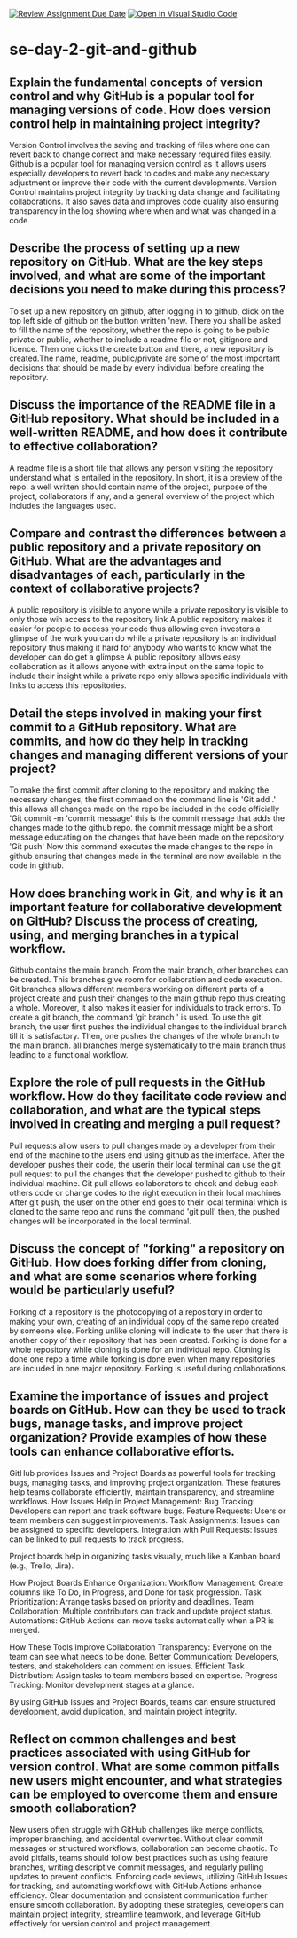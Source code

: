 [![Review Assignment Due Date](https://classroom.github.com/assets/deadline-readme-button-22041afd0340ce965d47ae6ef1cefeee28c7c493a6346c4f15d667ab976d596c.svg)](https://classroom.github.com/a/8wgCKhpZ)
[![Open in Visual Studio Code](https://classroom.github.com/assets/open-in-vscode-2e0aaae1b6195c2367325f4f02e2d04e9abb55f0b24a779b69b11b9e10269abc.svg)](https://classroom.github.com/online_ide?assignment_repo_id=18398624&assignment_repo_type=AssignmentRepo)
# se-day-2-git-and-github
## Explain the fundamental concepts of version control and why GitHub is a popular tool for managing versions of code. How does version control help in maintaining project integrity?
Version Control involves the saving and tracking of files where one can revert back to change correct and make necessary required files easily. Github is a popular tool for managing version control as it allows users especially developers to revert back to codes and make any necessary adjustment or improve their code with the current developments. 
Version Control maintains project integrity by tracking data change and facilitating collaborations. It also saves data and improves code quality also ensuring transparency in the log showing where when and what was changed in a code


## Describe the process of setting up a new repository on GitHub. What are the key steps involved, and what are some of the important decisions you need to make during this process?
To set up a new repository on github, after logging in to github, click on the top left side of github on the button written 'new. There you shall be asked to fill the name of the repository, whether the repo is going to be public private or public, whether to include a readme file or not, gitignore and licence. Then one clicks the create button and there, a new repository is created.The name, readme, public/private are  some of the most important decisions that should be made by every individual before creating the repository.

## Discuss the importance of the README file in a GitHub repository. What should be included in a well-written README, and how does it contribute to effective collaboration?
A readme file is a short file that allows any person visiting the repository understand what is entailed in the repository. In short, it is a preview of the repo. a well written should contain name of the project, purpose of the project, collaborators if any, and a general overview of the project which includes the languages used.
## Compare and contrast the differences between a public repository and a private repository on GitHub. What are the advantages and disadvantages of each, particularly in the context of collaborative projects?
A public repository is visible to anyone while a private repository is visible to only those wih access to the repository link
A public repository makes it easier for people to access your code thus allowing even investors a glimpse of the work you can do while a private repository is an individual repository thus making it hard for anybody who wants to know what the developer can do get a glimpse
A public repository allows easy collaboration as it allows anyone with extra input on the same topic to include their insight while a private repo only allows specific individuals with links to access this repositories.


## Detail the steps involved in making your first commit to a GitHub repository. What are commits, and how do they help in tracking changes and managing different versions of your project?
To make the first commit after cloning to the repository and making the necessary changes, the first command on the command line is
'Git add .' this allows all changes made on the repo be included in the code officially
'Git commit -m 'commit message' this is the commit message that adds the changes made to the github repo. the commit message might be a short message educating on the changes that have been made on the repository
'Git push' Now this command executes the made changes to the repo in github ensuring that changes made in the terminal are now available in the code in github.

## How does branching work in Git, and why is it an important feature for collaborative development on GitHub? Discuss the process of creating, using, and merging branches in a typical workflow.
Github contains the main branch. From the main branch, other branches can be created. This branches give room for collaboration and code execution. Git branches allows different members working on different parts of a project create and push their changes to the main github repo thus creating a whole. Moreover, it also makes it easier for individuals to track errors.
To create a git branch, the command  'git branch <branch-name>' is used.
To use the git branch, the user first pushes the individual changes to the individual branch till it is satisfactory. Then, one pushes the changes of the whole branch to the main branch. all branches merge systematically to the main branch thus leading to a functional workflow.

## Explore the role of pull requests in the GitHub workflow. How do they facilitate code review and collaboration, and what are the typical steps involved in creating and merging a pull request?
Pull requests allow users to pull changes made by a developer from their end of the machine to the users end using github as the interface. After the developer pushes their code, the userin their local terminal can use the git pull request to pull the changes that the developer pushed to github to their individual machine.
Git pull allows collaborators to check and debug each others code or change codes to the right execution in their local machines
After git push, the user on the other end goes to their local terminal which is cloned to the same repo and runs the command 'git pull' then, the pushed changes will be incorporated in the local terminal.

## Discuss the concept of "forking" a repository on GitHub. How does forking differ from cloning, and what are some scenarios where forking would be particularly useful?
Forking of a repository is the photocopying of a repository in order to making your own, creating of an individual copy of the same repo created by someone else. Forking unlike cloning will indicate to the user that there is another copy of their repository that has been created. Forking is done for a whole repository while cloning is done for an individual repo. Cloning is done one repo a time while forking is done even when many repositories are included in one major repository. Forking is useful during collaborations.

## Examine the importance of issues and project boards on GitHub. How can they be used to track bugs, manage tasks, and improve project organization? Provide examples of how these tools can enhance collaborative efforts.
GitHub provides Issues and Project Boards as powerful tools for tracking bugs, managing tasks, and improving project organization. These features help teams collaborate efficiently, maintain transparency, and streamline workflows.
How Issues Help in Project Management:
 Bug Tracking: Developers can report and track software bugs.
 Feature Requests: Users or team members can suggest improvements.
 Task Assignments: Issues can be assigned to specific developers.
 Integration with Pull Requests: Issues can be linked to pull requests to track progress.

 Project boards help in organizing tasks visually, much like a Kanban board (e.g., Trello, Jira).

How Project Boards Enhance Organization:
 Workflow Management: Create columns like To Do, In Progress, and Done for task progression.
 Task Prioritization: Arrange tasks based on priority and deadlines.
 Team Collaboration: Multiple contributors can track and update project status.
 Automations: GitHub Actions can move tasks automatically when a PR is merged.

 How These Tools Improve Collaboration
 Transparency: Everyone on the team can see what needs to be done.
 Better Communication: Developers, testers, and stakeholders can comment on issues.
 Efficient Task Distribution: Assign tasks to team members based on expertise.
 Progress Tracking: Monitor development stages at a glance.

By using GitHub Issues and Project Boards, teams can ensure structured development, avoid duplication, and maintain project integrity.

## Reflect on common challenges and best practices associated with using GitHub for version control. What are some common pitfalls new users might encounter, and what strategies can be employed to overcome them and ensure smooth collaboration?
New users often struggle with GitHub challenges like merge conflicts, improper branching, and accidental overwrites. Without clear commit messages or structured workflows, collaboration can become chaotic. To avoid pitfalls, teams should follow best practices such as using feature branches, writing descriptive commit messages, and regularly pulling updates to prevent conflicts. Enforcing code reviews, utilizing GitHub Issues for tracking, and automating workflows with GitHub Actions enhance efficiency. Clear documentation and consistent communication further ensure smooth collaboration. By adopting these strategies, developers can maintain project integrity, streamline teamwork, and leverage GitHub effectively for version control and project management. 